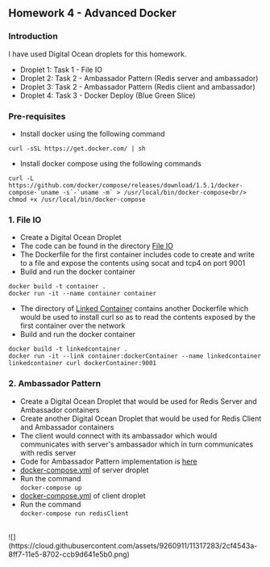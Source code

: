 ## Homework 4 - Advanced Docker

### Introduction

I have used Digital Ocean droplets for this homework. 
* Droplet 1: Task 1 - File IO
* Droplet 2: Task 2 - Ambassador Pattern (Redis server and ambassador)
* Droplet 3: Task 2 - Ambassador Pattern (Redis client and ambassador)
* Droplet 4: Task 3 - Docker Deploy (Blue Green Slice)

### Pre-requisites

* Install docker using the following command<br/>
```
curl -sSL https://get.docker.com/ | sh
```
* Install docker compose using the following commands<br/>
```
curl -L https://github.com/docker/compose/releases/download/1.5.1/docker-compose-`uname -s`-`uname -m` > /usr/local/bin/docker-compose<br/>
chmod +x /usr/local/bin/docker-compose
```

### 1. File IO

* Create a Digital Ocean Droplet
* The code can be found in the directory [File IO](https://github.com/karunim28/DevOps/tree/master/HW/HW4/FileIO)
* The Dockerfile for the first container includes code to create and write to a file and expose the contents using socat and tcp4 on port 9001
* Build and run the docker container
```
docker build -t container .
docker run -it --name container container
```
* The directory of [Linked Container](https://github.com/karunim28/DevOps/tree/master/HW/HW4/FileIO/LinkedContainer) contains another Dockerfile which would be used to install curl so as to read the contents exposed by the first container over the network
* Build and run the docker container
```
docker build -t linkedcontainer .
docker run -it --link container:dockerContainer --name linkedcontainer linkedcontainer curl dockerContainer:9001
```

### 2. Ambassador Pattern

* Create a Digital Ocean Droplet that would be used for Redis Server and Ambassador containers
* Create another Digital Ocean Droplet that would be used for Redis Client and Ambassador containers
* The client would connect with its ambassador which would communicates with server's ambassador which in turn communicates with redis server
* Code for Ambassador Pattern implementation is [here](https://github.com/karunim28/DevOps/tree/master/HW/HW4/AmbassadorPattern)
* [docker-compose.yml](https://github.com/karunim28/DevOps/blob/master/HW/HW4/AmbassadorPattern/ServerDroplet/docker-compose.yml) of server droplet 
* Run the command <br/>
`docker-compose up`
* [docker-compose.yml](https://github.com/karunim28/DevOps/blob/master/HW/HW4/AmbassadorPattern/ClientDroplet/docker-compose.yml) of client droplet
* Run the command <br/>
`docker-compose run redisClient`
<br/>
![](https://cloud.githubusercontent.com/assets/9260911/11317283/2cf4543a-8ff7-11e5-8702-ccb9d641e5b0.png)
